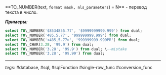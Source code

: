 ==TO_NUMBER(text, `format mask, nls_parameters`) = N== - перевод текста в число.

***Примеры:***
```sql
select TO\_NUMBER('$8534855.77', '$9999999999.999') from dual;  
select TO\_NUMBER('485,5.77', '999999999.999') from dual;  
select TO\_NUMBER('<485,5.77>', '999999999.999PR') from dual;  
select TO\_CHAR(3.28, '99.9') from dual;  
select TO\_NUMBER('3.28', '99.9') from dual; \--mistake
select TO\_NUMBER('3.28', '99.99') from dual;
```
---
*tegs:* #database, #sql, #sqlFunction #single-row_func #conversion_func 